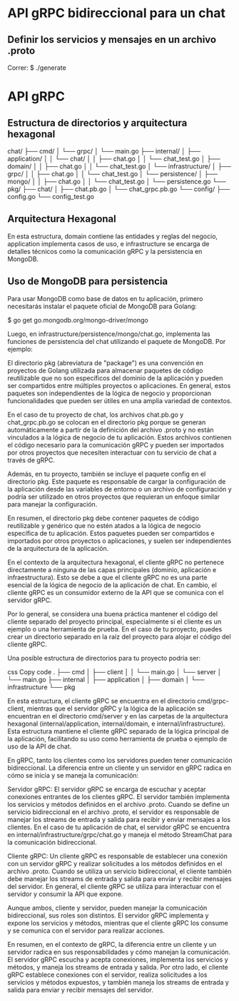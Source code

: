 # API gRPC bidireccional para un chat

## Definir los servicios y mensajes en un archivo .proto

Correr: $ ./generate

# API gRPC

## Estructura de directorios y arquitectura hexagonal

chat/
├── cmd/
│   └── grpc/
│       └── main.go
├── internal/
│   ├── application/
│   │   └── chat/
│   │       ├── chat.go
│   │       └── chat_test.go
│   ├── domain/
│   │   ├── chat.go
│   │   └── chat_test.go
│   └── infrastructure/
│       ├── grpc/
│       │   ├── chat.go
│       │   └── chat_test.go
│       └── persistence/
│           ├── mongo/
│           │   ├── chat.go
│           │   └── chat_test.go
│           └── persistence.go
└── pkg/
    ├── chat/
    │   ├── chat.pb.go
    │   └── chat_grpc.pb.go
    └── config/
        ├── config.go
        └── config_test.go

## Arquitectura Hexagonal

En esta estructura, domain contiene las entidades y reglas del negocio, application implementa casos de uso, e infrastructure se encarga de detalles técnicos como la comunicación gRPC y la persistencia en MongoDB.

## Uso de MongoDB para persistencia

Para usar MongoDB como base de datos en tu aplicación, primero necesitarás instalar el paquete oficial de MongoDB para Golang:

$ go get go.mongodb.org/mongo-driver/mongo

Luego, en infrastructure/persistence/mongo/chat.go, implementa las funciones de persistencia del chat utilizando el paquete de MongoDB. Por ejemplo:



El directorio pkg (abreviatura de "package") es una convención en proyectos de Golang utilizada para almacenar paquetes de código reutilizable que no son específicos del dominio de la aplicación y pueden ser compartidos entre múltiples proyectos o aplicaciones. En general, estos paquetes son independientes de la lógica de negocio y proporcionan funcionalidades que pueden ser útiles en una amplia variedad de contextos.

En el caso de tu proyecto de chat, los archivos chat.pb.go y chat_grpc.pb.go se colocan en el directorio pkg porque se generan automáticamente a partir de la definición del archivo .proto y no están vinculados a la lógica de negocio de tu aplicación. Estos archivos contienen el código necesario para la comunicación gRPC y pueden ser importados por otros proyectos que necesiten interactuar con tu servicio de chat a través de gRPC.

Además, en tu proyecto, también se incluye el paquete config en el directorio pkg. Este paquete es responsable de cargar la configuración de la aplicación desde las variables de entorno o un archivo de configuración y podría ser utilizado en otros proyectos que requieran un enfoque similar para manejar la configuración.

En resumen, el directorio pkg debe contener paquetes de código reutilizable y genérico que no estén atados a la lógica de negocio específica de tu aplicación. Estos paquetes pueden ser compartidos e importados por otros proyectos o aplicaciones, y suelen ser independientes de la arquitectura de la aplicación.



En el contexto de la arquitectura hexagonal, el cliente gRPC no pertenece directamente a ninguna de las capas principales (dominio, aplicación e infraestructura). Esto se debe a que el cliente gRPC no es una parte esencial de la lógica de negocio de la aplicación de chat. En cambio, el cliente gRPC es un consumidor externo de la API que se comunica con el servidor gRPC.

Por lo general, se considera una buena práctica mantener el código del cliente separado del proyecto principal, especialmente si el cliente es un ejemplo o una herramienta de prueba. En el caso de tu proyecto, puedes crear un directorio separado en la raíz del proyecto para alojar el código del cliente gRPC.

Una posible estructura de directorios para tu proyecto podría ser:

css
Copy code
.
├── cmd
│   ├── client
│   │   └── main.go
│   └── server
│       └── main.go
├── internal
│   ├── application
│   ├── domain
│   └── infrastructure
└── pkg


En esta estructura, el cliente gRPC se encuentra en el directorio cmd/grpc-client, mientras que el servidor gRPC y la lógica de la aplicación se encuentran en el directorio cmd/server y en las carpetas de la arquitectura hexagonal (internal/application, internal/domain, e internal/infrastructure). Esta estructura mantiene el cliente gRPC separado de la lógica principal de la aplicación, facilitando su uso como herramienta de prueba o ejemplo de uso de la API de chat.


En gRPC, tanto los clientes como los servidores pueden tener comunicación bidireccional. La diferencia entre un cliente y un servidor en gRPC radica en cómo se inicia y se maneja la comunicación:

Servidor gRPC: El servidor gRPC se encarga de escuchar y aceptar conexiones entrantes de los clientes gRPC. El servidor también implementa los servicios y métodos definidos en el archivo .proto. Cuando se define un servicio bidireccional en el archivo .proto, el servidor es responsable de manejar los streams de entrada y salida para recibir y enviar mensajes a los clientes. En el caso de tu aplicación de chat, el servidor gRPC se encuentra en internal/infrastructure/grpc/chat.go y maneja el método StreamChat para la comunicación bidireccional.

Cliente gRPC: Un cliente gRPC es responsable de establecer una conexión con un servidor gRPC y realizar solicitudes a los métodos definidos en el archivo .proto. Cuando se utiliza un servicio bidireccional, el cliente también debe manejar los streams de entrada y salida para enviar y recibir mensajes del servidor. En general, el cliente gRPC se utiliza para interactuar con el servidor y consumir la API que expone.

Aunque ambos, cliente y servidor, pueden manejar la comunicación bidireccional, sus roles son distintos. El servidor gRPC implementa y expone los servicios y métodos, mientras que el cliente gRPC los consume y se comunica con el servidor para realizar acciones.

En resumen, en el contexto de gRPC, la diferencia entre un cliente y un servidor radica en sus responsabilidades y cómo manejan la comunicación. El servidor gRPC escucha y acepta conexiones, implementa los servicios y métodos, y maneja los streams de entrada y salida. Por otro lado, el cliente gRPC establece conexiones con el servidor, realiza solicitudes a los servicios y métodos expuestos, y también maneja los streams de entrada y salida para enviar y recibir mensajes del servidor.